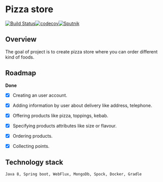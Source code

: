 # Pizza store
[![Build Status](https://travis-ci.org/kubiakba/pizza-store.svg?branch=master)](https://travis-ci.org/kubiakba/pizza-store)[![codecov](https://codecov.io/gh/kubiakba/pizza-store/branch/master/graph/badge.svg)](https://codecov.io/gh/kubiakba/pizza-store)[![Sputnik](https://sputnik.ci/conf/badge)](https://sputnik.ci/app#/builds/kubiakba/pizza-store)
## Overview
The goal of project is to create pizza store where you can order
 different kind of foods.

## Roadmap

  <b>Done</b>
- [x] Creating an user account.
- [x] Adding information by user about delivery like address, telephone.
- [x] Offering products like pizza, toppings, kebab.
- [x] Specifying products attributes like size or flavour.
- [x] Ordering products.
- [x] Collecting points.


## Technology stack

    Java 8, Spring boot, WebFlux, MongoDb, Spock, Docker, Gradle
